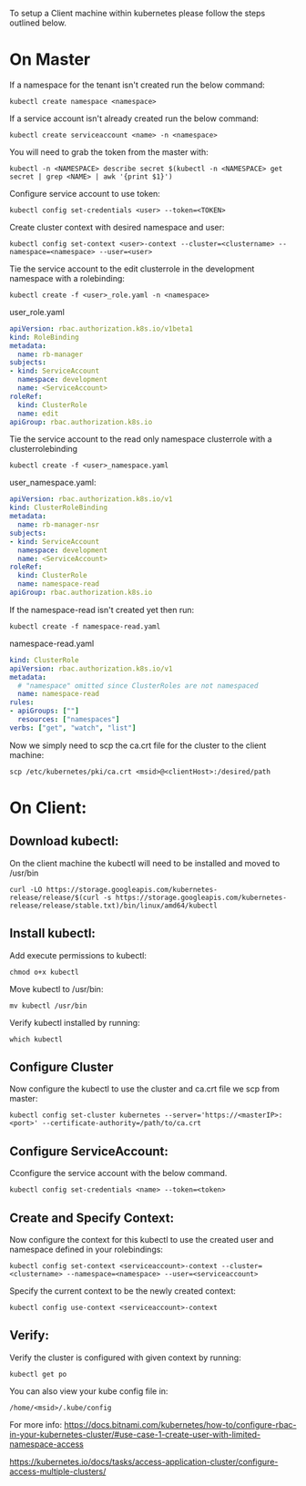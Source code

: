 To setup a Client machine within kubernetes please follow the steps outlined below.

# On Master
If a namespace for the tenant isn't created run the below command:

`kubectl create namespace <namespace>`

If a service account isn't already created run the below command:

`kubectl create serviceaccount <name> -n <namespace>`

You will need to grab the token from the master with:

`kubectl -n <NAMESPACE> describe secret $(kubectl -n <NAMESPACE> get secret | grep <NAME> | awk '{print $1}')`

Configure service account to use token:

`kubectl config set-credentials <user> --token=<TOKEN>`

Create cluster context with desired namespace and user:

`kubectl config set-context <user>-context --cluster=<clustername> --namespace=<namespace> --user=<user>`

Tie the service account to the edit clusterrole in the development namespace with a rolebinding:

`kubectl create -f <user>_role.yaml -n <namespace>`

user_role.yaml

```yaml
apiVersion: rbac.authorization.k8s.io/v1beta1
kind: RoleBinding
metadata:
  name: rb-manager
subjects:
- kind: ServiceAccount
  namespace: development
  name: <ServiceAccount> 
roleRef:
  kind: ClusterRole
  name: edit
apiGroup: rbac.authorization.k8s.io
```

Tie the service account to the read only namespace clusterrole with a clusterrolebinding


`kubectl create -f <user>_namespace.yaml`

user_namespace.yaml:

```yaml
apiVersion: rbac.authorization.k8s.io/v1
kind: ClusterRoleBinding
metadata:
  name: rb-manager-nsr
subjects:
- kind: ServiceAccount
  namespace: development
  name: <ServiceAccount>
roleRef:
  kind: ClusterRole
  name: namespace-read
apiGroup: rbac.authorization.k8s.io
```


If the namespace-read isn't created yet then run:

`kubectl create -f namespace-read.yaml`

namespace-read.yaml
```yaml
kind: ClusterRole
apiVersion: rbac.authorization.k8s.io/v1
metadata:
  # "namespace" omitted since ClusterRoles are not namespaced
  name: namespace-read 
rules:
- apiGroups: [""]
  resources: ["namespaces"]
verbs: ["get", "watch", "list"]
```

Now we simply need to scp the ca.crt file for the cluster to the client machine:
 
  
`scp /etc/kubernetes/pki/ca.crt <msid>@<clientHost>:/desired/path`

# On Client:

## Download kubectl:

On the client machine the kubectl will need to be installed and moved to /usr/bin

`curl -LO https://storage.googleapis.com/kubernetes-release/release/$(curl -s https://storage.googleapis.com/kubernetes-release/release/stable.txt)/bin/linux/amd64/kubectl`

## Install kubectl:

Add execute permissions to kubectl:

`chmod o+x kubectl`

Move kubectl to /usr/bin:

`mv kubectl /usr/bin`

Verify kubectl installed by running:

`which kubectl`

## Configure Cluster

Now configure the kubectl to use the cluster and ca.crt file we scp from master:

`kubectl config set-cluster kubernetes --server='https://<masterIP>:<port>' --certificate-authority=/path/to/ca.crt`

## Configure ServiceAccount:

Cconfigure the service account with the below command. 

`kubectl config set-credentials <name> --token=<token>`


## Create and Specify Context:

Now configure the context for this kubectl to use the created user and namespace defined in your rolebindings:

`kubectl config set-context <serviceaccount>-context --cluster=<clustername> --namespace=<namespace> --user=<serviceaccount> `

Specify the current context to be the newly created context:

`kubectl config use-context <serviceaccount>-context`

## Verify: 

Verify the cluster is configured with given context by running:

`kubectl get po`

You can also view your kube config file in:

`/home/<msid>/.kube/config`
  
  
For more info:
https://docs.bitnami.com/kubernetes/how-to/configure-rbac-in-your-kubernetes-cluster/#use-case-1-create-user-with-limited-namespace-access

https://kubernetes.io/docs/tasks/access-application-cluster/configure-access-multiple-clusters/

